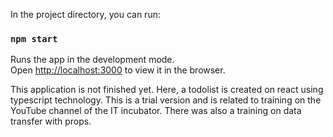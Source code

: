 In the project directory, you can run:

### `npm start`

Runs the app in the development mode.\
Open [http://localhost:3000](http://localhost:3000) to view it in the browser.

This application is not finished yet. Here, a todolist is created on react using typescript technology. This is a trial version and is related to training on the YouTube channel of the IT incubator. There was also a training on data transfer with props.
